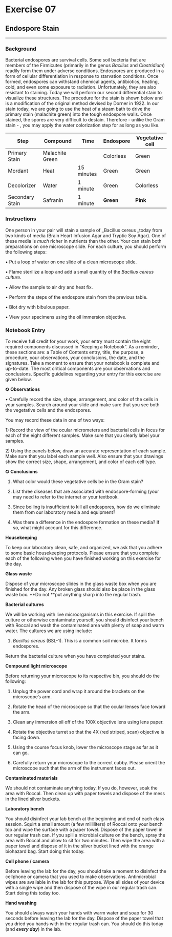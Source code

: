 # **Exercise 07**

## **Endospore Stain**

-------------

### **Background**

Bacterial endospores are survival cells. Some soil bacteria that are members of the Firmicutes \(primarily in the genus _Bacillus_ and _Clostridium_\) readily form them under adverse conditions. Endospores are produced in a form of cellular differentiation in response to starvation conditions. Once formed, endospores can withstand chemical agents, antibiotics, heating, cold, and even some exposure to radiation. Unfortunately, they are also resistant to staining. Today we will perform our second differential stain to visualize these structures. The procedure for the stain is shown below and is a modification of the original method devised by Dorner in 1922. In our stain today, we are going to use the heat of a steam bath to drive the primary stain \(malachite green\) into the tough endospore walls. Once stained, the spores are very difficult to destain. Therefore - unlike the Gram stain - , you may apply the water colorization step for as long as you like.



| Step | Compound | Time | Endospore | Vegetative cell |
| --- | --- | --- | --- | --- |
| Primary Stain | Malachite Green |  | Colorless | Green |
| Mordant | Heat | 15 minutes | Green | Green |
| Decolorizer | Water | 1 minute | Green | Colorless |
| Secondary Stain | Safranin | 1 minute | **Green** | **Pink** |

### **Instructions**

One person in your pair will stain a sample of _Bacillus cereus _today from two kinds of media \(Brain Heart Infusion Agar and Tryptic Soy Agar\). One of these media is _much_ richer in nutrients than the other. Your can stain both preparations on one microscope slide. For each culture, you should perform the following steps:

• Put a loop of water on one slide of a clean microscope slide.

• Flame sterilize a loop and add a small quantity of the _Bacillus cereus _culture_._

• Allow the sample to air dry and heat fix.

• Perform the steps of the endospore stain from the previous table.

• Blot dry with bibulous paper.

• View your specimens using the oil immersion objective.

### **Notebook Entry**

To receive full credit for your work, your entry must contain the eight required components discussed in “Keeping a Notebook”. As a reminder, these sections are: a Table of Contents entry, title, the purpose, a procedure, your observations, your conclusions, the date, and the signatures. Take a moment to ensure that your notebook is complete and up-to-date. The most critical components are your observations and conclusions. Specific guidelines regarding your entry for this exercise are given below.



✪ **Observations**

• Carefully record the size, shape, arrangement, and color of the cells in your samples. Search around your slide and make sure that you see both the vegetative cells and the endospores.

You may record these data in one of two ways:

1\) Record the view of the ocular micrometers and bacterial cells in focus for each of the eight different samples. Make sure that you clearly label your samples.

2\) Using the panels below, draw an accurate representation of each sample. Make sure that you label each sample well. Also ensure that your drawings show the correct size, shape, arrangement, and color of each cell type.







✪ **Conclusions**

1. What color would these vegetative cells be in the Gram stain?

2. List three diseases that are associated with endospore-forming \(your may need to refer to the internet or your textbook.

3. Since boiling is insufficient to kill all endospores, how do we eliminate them from our laboratory media and equipment?

4. Was there a difference in the endospore formation on these media? If so, what might account for this difference.

**Housekeeping**

To keep our laboratory clean, safe, and organized, we ask that you adhere to some basic housekeeping protocols. Please ensure that you complete each of the following when you have finished working on this exercise for the day.

**Glass waste**

Dispose of your microscope slides in the glass waste box when you are finished for the day. Any broken glass should also be place in the glass waste box. **Do not **put anything sharp into the regular trash.

**Bacterial cultures**

We will be working with live microorganisms in this exercise. If spill the culture or otherwise contaminate yourself, you should disinfect your bench with Roccal and wash the contaminated area with plenty of soap and warm water. The cultures we are using include:

1. _Bacillus cereus_ \(BSL-1\). This is a common soil microbe. It forms endospores.

Return the bacterial culture when you have completed your stains.

**Compound light microscope**

Before returning your microscope to its respective bin, you should do the following:

1. Unplug the power cord and wrap it around the brackets on the microscope’s arm.

2. Rotate the head of the microscope so that the ocular lenses face toward the arm.

3. Clean any immersion oil off of the 100X objective lens using lens paper.

4. Rotate the objective turret so that the 4X \(red striped, scan\) objective is facing down.

5. Using the course focus knob, lower the microscope stage as far as it can go.

6. Carefully return your microscope to the correct cubby. Please orient the microscope such that the arm of the instrument faces out.

**Contaminated materials**

We should not contaminate anything today. If you do, however, soak the area with Roccal. Then clean up with paper towels and dispose of the mess in the lined silver buckets.

**Laboratory bench**

You should disinfect your lab bench at the beginning and end of each class session. Squirt a small amount \(a few milliliters\) of Roccal onto your bench top and wipe the surface with a paper towel. Dispose of the paper towel in our regular trash can. If you spill a microbial culture on the bench, spray the area with Roccal and allow to sit for two minutes. Then wipe the area with a paper towel and dispose of it in the silver bucket lined with the orange biohazard bag. Start doing this today.

**Cell phone \/ camera**

Before leaving the lab for the day, you should take a moment to disinfect the cellphone or camera that you used to make observations. Antimicrobial wipes are available in the lab for this purpose. Wipe all sides of your device with a single wipe and then dispose of the wipe in our regular trash can. Start doing this today too.

**Hand washing**

You should always wash your hands with warm water and soap for 30 seconds before leaving the lab for the day. Dispose of the paper towel that you dried you hands with in the regular trash can. You should do this today \(and _**every day**_\) in the lab.

